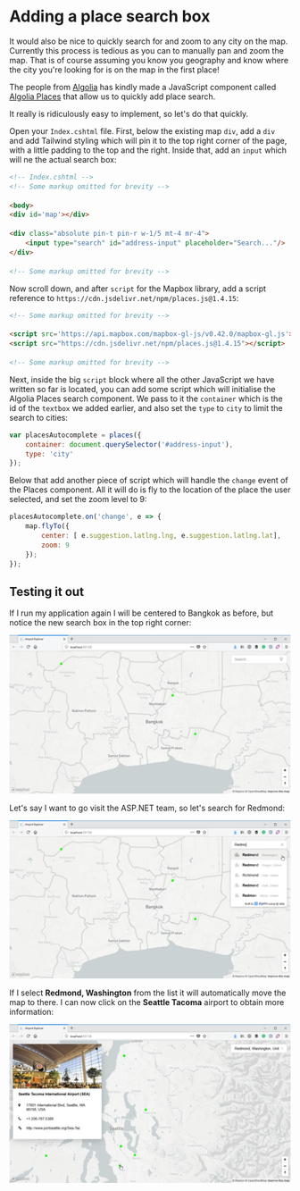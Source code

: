 # Adding a place search box

It would also be nice to quickly search for and zoom to any city on the map. Currently this process is tedious as you can to manually pan and zoom the map. That is of course assuming you know you geography and know where the city you're looking for is on the map in the first place!

The people from [Algolia](https://www.algolia.com/) has kindly made a JavaScript component called [Algolia Places](https://community.algolia.com/places/) that allow us to quickly add place search.

It really is ridiculously easy to implement, so let's do that quickly.

Open your `Index.cshtml` file. First, below the existing map `div`, add a `div` and add Tailwind styling which will pin it to the top right corner of the page, with a little padding to the top and the right. Inside that, add an `input` which will ne the actual search box:

```html
<!-- Index.cshtml -->
<!-- Some markup omitted for brevity -->

<body>
<div id='map'></div>
    
<div class="absolute pin-t pin-r w-1/5 mt-4 mr-4">
    <input type="search" id="address-input" placeholder="Search..."/>
</div>

<!-- Some markup omitted for brevity -->

```

Now scroll down, and after `script` for the Mapbox library, add a script reference to `https://cdn.jsdelivr.net/npm/places.js@1.4.15`:

```html
<!-- Some markup omitted for brevity -->

<script src='https://api.mapbox.com/mapbox-gl-js/v0.42.0/mapbox-gl.js'></script>
<script src="https://cdn.jsdelivr.net/npm/places.js@1.4.15"></script>

<!-- Some markup omitted for brevity -->
```

Next, inside the big `script` block where all the other JavaScript we have written so far is located, you can add some script which will initialise the Algolia Places search component. We pass to it the `container` which is the id of the `textbox` we added earlier, and also set the `type` to `city` to limit the search to cities:

```js
var placesAutocomplete = places({
    container: document.querySelector('#address-input'),
    type: 'city'
});
```

Below that add another piece of script which will handle the `change` event of the Places component. All it will do is fly to the location of the place the user selected, and set the zoom level to 9:

```js
placesAutocomplete.on('change', e => {
    map.flyTo({
        center: [ e.suggestion.latlng.lng, e.suggestion.latlng.lat],
        zoom: 9
    });
});
```

## Testing it out

If I run my application again I will be centered to Bangkok as before, but notice the new search box in the top right corner:

![](bangkok.png)

Let's say I want to go visit the ASP.NET team, so let's search for Redmond:

![](search.png)

If I select **Redmond, Washington** from the list it will automatically move the map to there. I can now click on the **Seattle Tacoma** airport to obtain more information:

![](seattle-tacoma.png)
